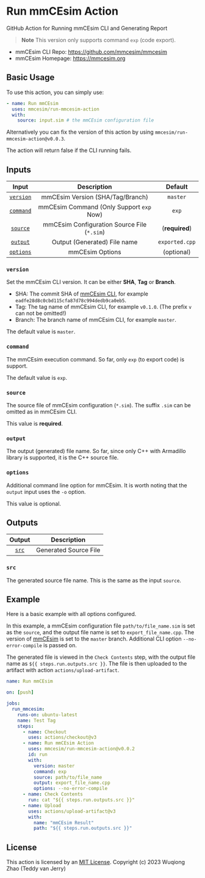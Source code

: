# Run mmCEsim Action
GitHub Action for Running mmCEsim CLI and Generating Report

> **Note** This version only supports command `exp` (code export).

- mmCEsim CLI Repo: https://github.com/mmcesim/mmcesim
- mmCEsim Homepage: https://mmcesim.org

## Basic Usage

To use this action, you can simply use:
```yml
- name: Run mmCEsim
  uses: mmcesim/run-mmcesim-action
  with:
    source: input.sim # the mmCEsim configuration file
```
Alternatively you can fix the version of this action by using
`mmcesim/run-mmcesim-action@v0.0.3`.

The action will return false if the CLI running fails.

## Inputs

| Input | Description | Default |
| :-: | :-: | :-: |
| [`version`](#version) | mmCEsim Version (SHA/Tag/Branch) | `master` |
| [`command`](#command) | mmCEsim Command (Only Support `exp` Now) | `exp` |
| [`source`](#source) | mmCEsim Configuration Source File (`*.sim`) | (**required**) |
| [`output`](#output) | Output (Generated) File name | `exported.cpp` |
| [`options`](#options) | mmCEsim Options | (optional) |

### `version`
Set the mmCEsim CLI version. It can be either **SHA**, **Tag** or **Branch**.
- SHA: The commit SHA of [mmCEsim CLI](https://github.com/mmcesim/mmcesim), for example `eadfe28d8c0cbd115cfa87d78c994dedb9ca0eb5`.
- Tag: The tag name of mmCEsim CLI, for example `v0.1.0`. (The prefix `v` can not be omitted!)
- Branch: The branch name of mmCEsim CLI, for example `master`.

The default value is `master`.

### `command`
The mmCEsim execution command.
So far, only `exp` (to export code) is support.

The default value is `exp`.

### `source`
The source file of mmCEsim configuration (`*.sim`).
The suffix `.sim` can be omitted as in mmCEsim CLI.

This value is **required**.

### `output`
The output (generated) file name.
So far, since only C++ with Armadillo library is supported, it is the C++ source file.

### `options`
Additional command line option for mmCEsim.
It is worth noting that the `output` input uses the `-o` option.

This value is optional.

## Outputs

| Output | Description |
| :-: | :-: |
| [`src`](#src) | Generated Source File |

### `src`
The generated source file name.
This is the same as the input `source`.

## Example

Here is a basic example with all options configured.

In this example, a mmCEsim configuration file `path/to/file_name.sim` is set as the `source`,
and the output file name is set to `export_file_name.cpp`.
The version of [mmCEsim](https://github.com/mmcesim/mmcesim) is set to the `master` branch.
Additional CLI option `--no-error-compile` is passed on.

The generated file is viewed in the `Check Contents` step,
with the output file name as `${{ steps.run.outputs.src }}`.
The file is then uploaded to the artifact with action `actions/upload-artifact`.

```yml
name: Run mmCEsim

on: [push]

jobs:
  run_mmcesim:
    runs-on: ubuntu-latest
    name: Test Tag
    steps:
      - name: Checkout
        uses: actions/checkout@v3
      - name: Run mmCEsim Action
        uses: mmcesim/run-mmcesim-action@v0.0.2
        id: run
        with:
          version: master
          command: exp
          source: path/to/file_name
          output: export_file_name.cpp
          options: --no-error-compile
      - name: Check Contents
        run: cat "${{ steps.run.outputs.src }}"
      - name: Upload
        uses: actions/upload-artifact@v3
        with:
          name: "mmCEsim Result"
          path: "${{ steps.run.outputs.src }}"
```

## License
This action is licensed by an [MIT License](LICENSE).
Copyright (c) 2023 Wuqiong Zhao (Teddy van Jerry)
